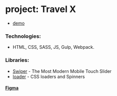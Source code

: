 # project: Travel X

* [demo](https://bgtvalex.github.io/Travel-X/)

### Technologies:
* HTML, CSS, SASS, JS, Gulp, Webpack.

### Libraries:
* [Swiper](https://swiperjs.com/) - The Most Modern Mobile Touch Slider
* [loader](https://cssloaders.github.io/) - CSS loaders and Spinners

#### [Figma](https://www.figma.com/file/UGdAwaUX8HcvWV2hnkD1Lq/Travel-X---Swiper-Header-(Copy)?type=design&node-id=0-1&mode=design&t=sFoV4yR907Qa89PS-0)
